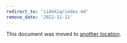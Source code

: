 ```yaml
---
redirect_to: 'sidekiq/index.md'
remove_date: '2022-11-11'
---
```


This document was moved to [another location](sidekiq/index.md).

<!-- This redirect file can be deleted after <2022-11-11>. -->
<!-- Redirects that point to other docs in the same project expire in three months. -->
<!-- Redirects that point to docs in a different project or site (link is not relative and starts with `https:`) expire in one year. -->
<!-- Before deletion, see: https://docs.gitlab.com/ee/development/documentation/redirects.html -->
